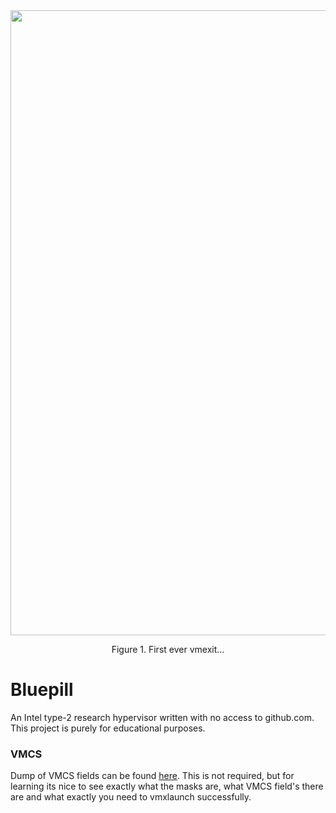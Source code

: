 <div align="center">
  <img width="1000" height="auto" src="https://imgur.com/b1bYNZU.png"/>
  <p>Figure 1. First ever vmexit...</p>
</div>

# Bluepill

An Intel type-2 research hypervisor written with no access to github.com. This project is purely for educational purposes. 

### VMCS

Dump of VMCS fields can be found [here](https://githacks.org/_xeroxz/bluepill/-/blob/master/VMCS.md). This is not required, but for learning its nice to
see exactly what the masks are, what VMCS field's there are and what exactly you need to vmxlaunch successfully.